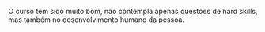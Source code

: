 O curso tem sido muito bom, não contempla apenas questões de hard skills, mas também no desenvolvimento humano da pessoa.
